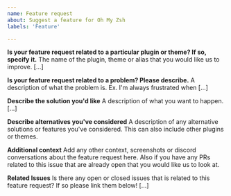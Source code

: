 ```yaml
---
name: Feature request
about: Suggest a feature for Oh My Zsh
labels: 'Feature'

---
```


<!--
Fill this out before posting. You can delete irrelevant sections, but
an issue where no sections have been filled will be deleted without comment.
-->

**Is your feature request related to a particular plugin or theme? If so, specify it.**
The name of the plugin, theme or alias that you would like us to improve. [...]

**Is your feature request related to a problem? Please describe.**
A description of what the problem is. Ex. I'm always frustrated when [...]

**Describe the solution you'd like**
A description of what you want to happen. [...]

**Describe alternatives you've considered**
A description of any alternative solutions or features you've considered. This can also include other plugins or themes.

**Additional context**
Add any other context, screenshots or discord conversations about the feature request here. Also if you have any PRs related to this issue that are already open that you would like us to look at.

**Related Issues**
Is there any open or closed issues that is related to this feature request? If so please link them below! [...]

